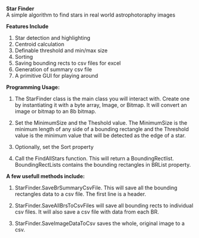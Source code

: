 **Star Finder**  
A simple algorithm to find stars in real world astrophotoraphy images  
  
**Features Include**
1. Star detection and highlighting  
2. Centroid calculation
3. Definable threshold and min/max size
4. Sorting
5. Saving bounding rects to csv files for excel
6. Generation of summary csv file
7.  A primitive GUI for playing around
  
**Programming Usage:** 
1. The StarFinder class is the main class you will interact with.  Create one by instantiating it with a byte array, Image, or Bitmap.  It will convert an image or bitmap to an 8b bitmap.  

2. Set the MinimumSize and the Theshold value.  The MinimumSize is the minimum length of any side of a bounding rectangle and the Threshold value is the minimum value that will be detected as the edge of a star.  

3.  Optionally, set the Sort property  

3. Call the FindAllStars function.  This will return a BoundingRectlist.  BoundingRectLists contains the bounding rectangles in BRList property.  

**A few usefull methods include:**  
1. StarFinder.SaveBrSummaryCsvFile.  This will save all the bounding rectangles data to a csv file.  The first line is a header.  

2. StarFinder.SaveAllBrsToCsvFiles will save all bounding rects to individual csv files.  It will also save a csv file with data from each BR.  

3. StarFinder.SaveImageDataToCsv saves the whole, original image to a csv.  
